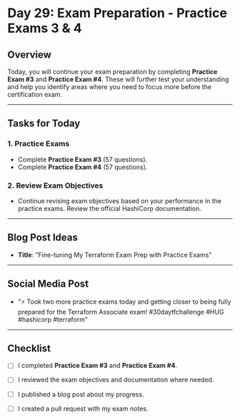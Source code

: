 # Day 29: Exam Preparation - Practice Exams 3 & 4

## Overview

Today, you will continue your exam preparation by completing **Practice Exam #3** and **Practice Exam #4**. These will further test your understanding and help you identify areas where you need to focus more before the certification exam.

---

## Tasks for Today

### 1. **Practice Exams**
   - Complete **Practice Exam #3** (57 questions).
   - Complete **Practice Exam #4** (57 questions).

### 2. **Review Exam Objectives**
   - Continue revising exam objectives based on your performance in the practice exams. Review the official HashiCorp documentation.

---

## Blog Post Ideas
- **Title**: "Fine-tuning My Terraform Exam Prep with Practice Exams"

---

## Social Media Post
- "⚡️ Took two more practice exams today and getting closer to being fully prepared for the Terraform Associate exam! #30daytfchallenge #HUG #hashicorp #terraform"

---

## Checklist
- [ ] I completed **Practice Exam #3** and **Practice Exam #4**.
- [ ] I reviewed the exam objectives and documentation where needed.
- [ ] I published a blog post about my progress.
- [ ] I created a pull request with my exam notes.





